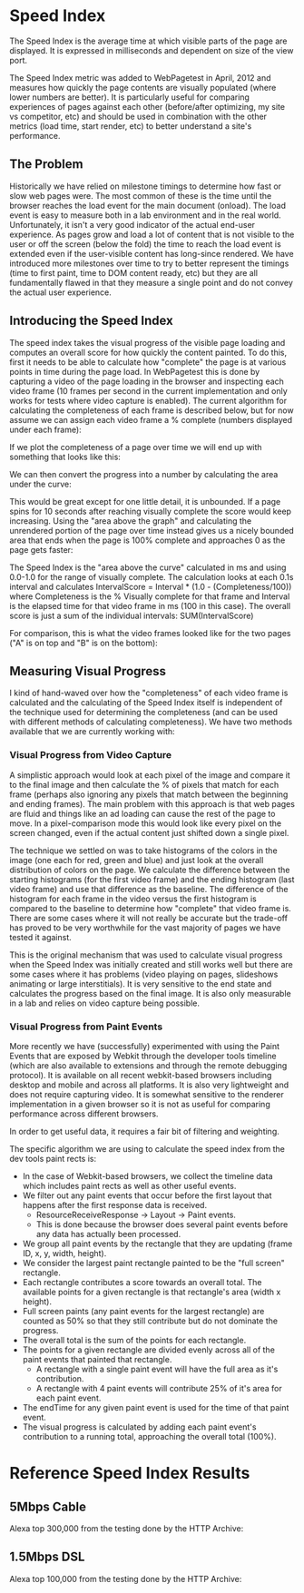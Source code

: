 # Speed Index

The Speed Index is the average time at which visible parts of the page are displayed.  It is expressed in milliseconds and dependent on size of the view port.

The Speed Index metric was added to WebPagetest in April, 2012 and measures how quickly the page contents are visually populated (where lower numbers are better).  It is particularly useful for comparing experiences of pages against each other (before/after optimizing, my site vs competitor, etc) and should be used in combination with the other metrics (load time, start render, etc) to better understand a site's performance.


## The Problem

Historically we have relied on milestone timings to determine how fast or slow web pages were.  The most common of these is the time until the browser reaches the load event for the main document (onload).  The load event is easy to measure both in a lab environment and in the real world.  Unfortunately, it isn't a very good indicator of the actual end-user experience.  As pages grow and load a lot of content that is not visible to the user or off the screen (below the fold) the time to reach the load event is extended even if the user-visible content has long-since rendered.  We have introduced more milestones over time to try to better represent the timings (time to first paint, time to DOM content ready, etc) but they are all fundamentally flawed in that they measure a single point and do not convey the actual user experience.


## Introducing the Speed Index

The speed index takes the visual progress of the visible page loading and computes an overall score for how quickly the content painted.  To do this, first it needs to be able to calculate how "complete" the page is at various points in time during the page load.  In WebPagetest this is done by capturing a video of the page loading in the browser and inspecting each video frame (10 frames per second in the current implementation and only works for tests where video capture is enabled).  The current algorithm for calculating the completeness of each frame is described below, but for now assume we can assign each video frame a % complete (numbers displayed under each frame):

If we plot the completeness of a page over time we will end up with something that looks like this:


We can then convert the progress into a number by calculating the area under the curve:

 
This would be great except for one little detail, it is unbounded.  If a page spins for 10 seconds after reaching visually complete the score would keep increasing.  Using the "area above the graph" and calculating the unrendered portion of the page over time instead gives us a nicely bounded area that ends when the page is 100% complete and approaches 0 as the page gets faster:

 
The Speed Index is the "area above the curve" calculated in ms and using 0.0-1.0 for the range of visually complete.  The calculation looks at each 0.1s interval and calculates IntervalScore = Interval * (1.0 - (Completeness/100)) where Completeness is the % Visually complete for that frame and Interval is the elapsed time for that video frame in ms (100 in this case).  The overall score is just a sum of the individual intervals: SUM(IntervalScore)

For comparison, this is what the video frames looked like for the two pages ("A" is on top and "B" is on the bottom):


## Measuring Visual Progress

I kind of hand-waved over how the "completeness" of each video frame is calculated and the calculating of the Speed Index itself is independent of the technique used for determining the completeness (and can be used with different methods of calculating completeness).  We have two methods available that we are currently working with:

### Visual Progress from Video Capture

A simplistic approach would look at each pixel of the image and compare it to the final image and then calculate the % of pixels that match for each frame (perhaps also ignoring any pixels that match between the beginning and ending frames).  The main problem with this approach is that web pages are fluid and things like an ad loading can cause the rest of the page to move.  In a pixel-comparison mode this would look like every pixel on the screen changed, even if the actual content just shifted down a single pixel.

The technique we settled on was to take histograms of the colors in the image (one each for red, green and blue) and just look at the overall distribution of colors on the page.  We calculate the difference between the starting histograms (for the first video frame) and the ending histogram (last video frame) and use that difference as the baseline.  The difference of the histogram for each frame in the video versus the first histogram is compared to the baseline to determine how "complete" that video frame is.  There are some cases where it will not really be accurate but the trade-off has proved to be very worthwhile for the vast majority of pages we have tested it against.

This is the original mechanism that was used to calculate visual progress when the Speed Index was initially created and still works well but there are some cases where it has problems (video playing on pages, slideshows animating or large interstitials).  It is very sensitive to the end state and calculates the progress based on the final image.  It is also only measurable in a lab and relies on video capture being possible.


### Visual Progress from Paint Events

More recently we have (successfully) experimented with using the Paint Events that are exposed by Webkit through the developer tools timeline (which are also available to extensions and through the remote debugging protocol).  It is available on all recent webkit-based browsers including desktop and mobile and across all platforms.  It is also very lightweight and does not require capturing video.  It is somewhat sensitive to the renderer implementation in a given browser so it is not as useful for comparing performance across different browsers.

In order to get useful data, it requires a fair bit of filtering and weighting.

The specific algorithm we are using to calculate the speed index from the dev tools paint rects is:

+ In the case of Webkit-based browsers, we collect the timeline data which includes paint rects as well as other useful events.
+ We filter out any paint events that occur before the first layout that happens after the first response data is received.
	+ ResourceReceiveResponse -> Layout -> Paint events.
	+ This is done because the browser does several paint events before any data has actually been processed.
+ We group all paint events by the rectangle that they are updating (frame ID, x, y, width, height).
+ We consider the largest paint rectangle painted to be the "full screen" rectangle.
+ Each rectangle contributes a score towards an overall total.  The available points for a given rectangle is that rectangle's area (width x height).
+ Full screen paints (any paint events for the largest rectangle) are counted as 50% so that they still contribute but do not dominate the progress.
+ The overall total is the sum of the points for each rectangle.
+ The points for a given rectangle are divided evenly across all of the paint events that painted that rectangle.
	+ A rectangle with a single paint event will have the full area as it's contribution.
	+ A rectangle with 4 paint events will contribute 25% of it's area for each paint event.
+ The endTime for any given paint event is used for the time of that paint event.
+ The visual progress is calculated by adding each paint event's contribution to a running total, approaching the overall total (100%).



# Reference Speed Index Results

## 5Mbps Cable

Alexa top 300,000 from the testing done by the HTTP Archive:


## 1.5Mbps DSL

Alexa top 100,000 from the testing done by the HTTP Archive: